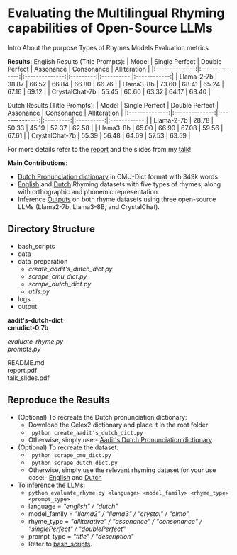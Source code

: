 # Evaluating the Multilingual Rhyming capabilities of Open-Source LLMs

Intro About the purpose
    Types of Rhymes
    Models
    Evaluation metrics

**Results:**
English Results (Title Prompts):
|      Model     | Single Perfect | Double Perfect | Assonance | Consonance | Alliteration |
|:--------------:|:--------------:|:--------------:|:---------:|:----------:|:------------:|
|   Llama-2-7b   |          38.87 |          66.52 |     66.84 |      66.80 |        66.76 |
|    Llama3-8b   |          73.60 |          68.41 |     65.24 |      67.16 |        69.12 |
| CrystalChat-7b |          55.45 |          60.60 |     63.32 |      64.17 |        63.40 |

Dutch Results (Title Prompts):
|      Model     | Single Perfect | Double Perfect | Assonance | Consonance | Alliteration |
|:--------------:|:--------------:|:--------------:|:---------:|:----------:|:------------:|
|   Llama-2-7b   |          28.78 |          50.33 |     45.19 |      52.37 |        62.58 |
|    Llama3-8b   |          65.00 |          66.90 |     67.08 |      59.56 |        67.61 |
| CrystalChat-7b |          55.39 |          56.48 |     64.69 |      57.53 |        63.59 |

For more details refer to the [report](https://github.com/Aadit3003/llm-rhyme/blob/85faec464d38443517b90497e032cf2f9bb28e9a/report.pdf) and the slides from my [talk](https://github.com/Aadit3003/llm-rhyme/blob/85faec464d38443517b90497e032cf2f9bb28e9a/talk_slides.pdf)!

**Main Contributions**:
* [Dutch Pronunciation dictionary](https://github.com/Aadit3003/llm-rhyme/blob/85faec464d38443517b90497e032cf2f9bb28e9a/aadit's-dutch-dict) in CMU-Dict format with 349k words.
* [English](https://github.com/Aadit3003/llm-rhyme/tree/85faec464d38443517b90497e032cf2f9bb28e9a/data/english) and [Dutch](https://github.com/Aadit3003/llm-rhyme/tree/85faec464d38443517b90497e032cf2f9bb28e9a/data/dutch) Rhyming datasets with five types of rhymes, along with orthographic and phonemic representation.
* Inference [Outputs](https://github.com/Aadit3003/llm-rhyme/tree/85faec464d38443517b90497e032cf2f9bb28e9a/output) on both rhyme datasets using three open-source LLMs (Llama2-7b, Llama3-8B, and CrystalChat).


## Directory Structure
* bash_scripts
* data
* data_preparation
    * _create_aadit's_dutch_dict.py_
    * _scrape_cmu_dict.py_
    * _scrape_dutch_dict.py_
    * _utils.py_
* logs
* output

**aadit's-dutch-dict** \
**cmudict-0.7b**

_evaluate_rhyme.py_ \
_prompts.py_ 

README.md \
report.pdf \
talk_slides.pdf 

## Reproduce the Results

* (Optional) To recreate the Dutch pronunciation dictionary:
    * Download the Celex2 dictionary and place it in the root folder
    * ``` python create_aadit's_dutch_dict.py```
    * Otherwise, simply use:- [Aadit's Dutch Pronunciation dictionary](https://github.com/Aadit3003/llm-rhyme/blob/85faec464d38443517b90497e032cf2f9bb28e9a/aadit's-dutch-dict)
* (Optional) To recreate the dataset:
    *  ``` python scrape_cmu_dict.py```
    *  ``` python scrape_dutch_dict.py```
    *  Otherwise, simply use the relevant rhyming dataset for your use case:- [English](https://github.com/Aadit3003/llm-rhyme/tree/85faec464d38443517b90497e032cf2f9bb28e9a/data/english) and [Dutch](https://github.com/Aadit3003/llm-rhyme/tree/85faec464d38443517b90497e032cf2f9bb28e9a/data/dutch)
* To inference the LLMs:
    * ``` python evaluate_rhyme.py <language> <model_family> <rhyme_type> <prompt_type> ```
    *  language = _"english" / "dutch"_
    *  model_family = _"llama2" / "llama3" / "crystal" / "olmo"_
    *  rhyme_type = _"alliterative" / "assonance" / "consonance" / "singlePerfect" / "doublePerfect"_
    *  prompt_type = _"title" / "description"_
    * Refer to [bash_scripts](https://github.com/Aadit3003/llm-rhyme/tree/51dde68e3a068d624a5f32fa3477ee26e8aad44d/bash_scripts). 



